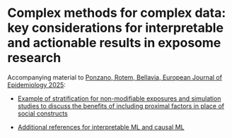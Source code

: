 # Complex methods for complex data: key considerations for interpretable and actionable results in exposome research

Accompanying material to [Ponzano, Rotem, Bellavia, European Journal of Epidemiology 2025](https://pubmed.ncbi.nlm.nih.gov/40768123/): 

- <a href="Interpretability_exposome_accompanying.pdf">Example of stratification for non-modifiable exposures and simulation studies to discuss the benefits of including proximal factors in place of social constructs </a> 

- <a href="references.pdf">Additional references for interpretable ML and causal ML </a> 

